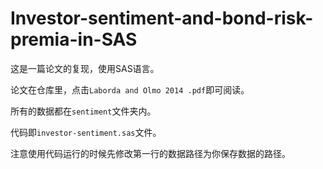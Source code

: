 # Investor-sentiment-and-bond-risk-premia-in-SAS
这是一篇论文的复现，使用SAS语言。

论文在仓库里，点击`Laborda and Olmo 2014 .pdf`即可阅读。

所有的数据都在`sentiment`文件夹内。

代码即`investor-sentiment.sas`文件。

注意使用代码运行的时候先修改第一行的数据路径为你保存数据的路径。